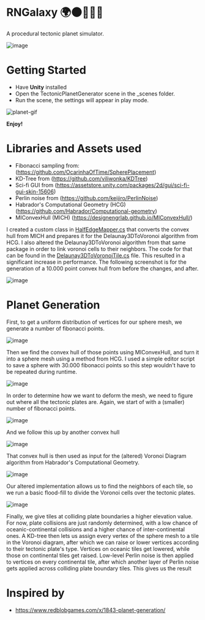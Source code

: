 # RNGalaxy 🌍🌑🌟🌞🚀
A procedural tectonic planet simulator.

![image](https://user-images.githubusercontent.com/33265853/141483949-84b5aa3d-1aeb-41bc-85ae-2d1ae64a611a.png)

# Getting Started

* Have **Unity** installed
* Open the TectonicPlanetGenerator scene in the _scenes folder.
* Run the scene, the settings will appear in play mode.

![planet-gif](https://user-images.githubusercontent.com/33265853/141481842-aa399580-8f63-459e-95ed-253a944a118c.gif)

**Enjoy!**

# Libraries and Assets used
* Fibonacci sampling from: (https://github.com/OcarinhaOfTime/SpherePlacement)
* KD-Tree from (https://github.com/viliwonka/KDTree)
* Sci-fi GUI from (https://assetstore.unity.com/packages/2d/gui/sci-fi-gui-skin-15606)
* Perlin noise from (https://github.com/keijiro/PerlinNoise)
* Habrador's Computational Geometry (HCG) (https://github.com/Habrador/Computational-geometry)
* MIConvexHull (MICH) (https://designengrlab.github.io/MIConvexHull/)

I created a custom class in [HalfEdgeMapper.cs](HalfEdgeMapper.cs) that converts the convex hull from MICH and prepares it for the Delaunay3DToVoronoi algorithm from HCG. I also altered the Delaunay3DToVoronoi algorithm from that same package in order to link voronoi cells to their neighbors. The code for that can be found in the [Delaunay3DToVoronoiTile.cs](Delaunay3DToVoronoiTile.cs) file. This resulted in a significant increase in performance. The following screenshot is for the generation of a 10.000 point convex hull from before the changes, and after.

![image](https://user-images.githubusercontent.com/33265853/141485638-4f5c0614-fbba-4f2d-98af-371dc07ea1bf.png)

# Planet Generation
First, to get a uniform distribution of vertices for our sphere mesh, we generate a number of fibonacci points.

![image](https://user-images.githubusercontent.com/33265853/141595473-6f5f758c-0090-4cfc-a0c5-a5eb17441d63.png)

Then we find the convex hull of those points using MIConvexHull, and turn it into a sphere mesh using a method from HCG. I used a simple editor script to save a sphere with 30.000 fibonacci points so this step wouldn't have to be repeated during runtime.

![image](https://user-images.githubusercontent.com/33265853/141596450-6774a554-80b4-4c71-8f9b-01ac82da7596.png)

In order to determine how we want to deform the mesh, we need to figure out where all the tectonic plates are. Again, we start of with a (smaller) number of fibonacci points.

![image](https://user-images.githubusercontent.com/33265853/141595963-ec8d632d-1ef2-4971-868f-c96d6c985fba.png)

And we follow this up by another convex hull

![image](https://user-images.githubusercontent.com/33265853/141595515-b306bf00-8098-49dc-8582-347d4d284749.png)

That convex hull is then used as input for the (altered) Voronoi Diagram algorithm from Habrador's Computational Geometry.

![image](https://user-images.githubusercontent.com/33265853/141595615-7c1bc707-b333-47ff-8d6a-e7b41302998a.png)

Our altered implementation allows us to find the neighbors of each tile, so we run a basic flood-fill to divide the Voronoi cells over the tectonic plates.

![image](https://user-images.githubusercontent.com/33265853/141595704-39285476-fdbb-4238-ab86-e9e4bf6a30ac.png)

Finally, we give tiles at colliding plate boundaries a higher elevation value. For now, plate collisions are just randomly determined, with a low chance of oceanic-continental collisions and a higher chance of inter-continental ones. A KD-tree then lets us assign every vertex of the sphere mesh to a tile in the Voronoi diagram, after which we can raise or lower vertices according to their tectonic plate's type. Vertices on oceanic tiles get lowered, while those on continental tiles get raised. Low-level Perlin noise is then applied to vertices on every continental tile, after which another layer of Perlin noise gets applied across colliding plate boundary tiles. This gives us the result


# Inspired by
* https://www.redblobgames.com/x/1843-planet-generation/
